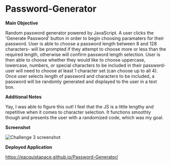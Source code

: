# Password-Generator

**Main Objective**

Random password generator powered by JavaScript. A user clicks the 'Generate Password' button in order to begin choosing paramaters for their password. User is able to choose a password length between 8 and 128 characters- will be prompted if they attempt to choose more or less than the required length, otherwise will confirm password length selection. User is then able to choose whether they would like to choose uppercase, lowercase, numbers, or special characters to be included in their password- user will need to choose at least 1 character set (can choose up to all 4). Once user selects length of password and characters to be included, a password will be randomly generated and displayed to the user in a text box.

**Additional Notes**

Yay, I was able to figure this out! I feel that the JS is a little lengthy and repetitive when it comes to character selection. It functions smoothly though and presents the user with a randomized code, which was my goal.

**Screenshot**

![Challenge 3 screenshot](https://user-images.githubusercontent.com/104277073/167348127-8284b4ef-92eb-4abe-a4c7-1125e8a5a2d1.png)

**Deployed Application**

https://eacquistapace.github.io/Password-Generator/
